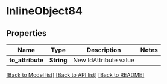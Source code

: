 # InlineObject84

## Properties

Name | Type | Description | Notes
------------ | ------------- | ------------- | -------------
**to_attribute** | **String** | New IdAttribute value | 

[[Back to Model list]](../README.md#documentation-for-models) [[Back to API list]](../README.md#documentation-for-api-endpoints) [[Back to README]](../README.md)


